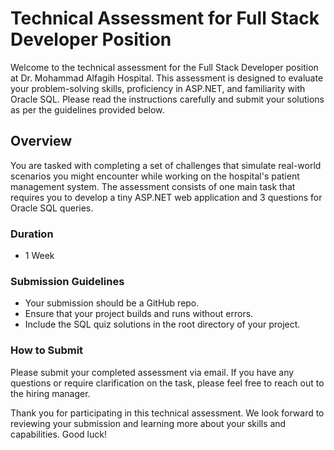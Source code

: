 # Technical Assessment for Full Stack Developer Position

Welcome to the technical assessment for the Full Stack Developer position at Dr. Mohammad Alfagih Hospital. This assessment is designed to evaluate your problem-solving skills, proficiency in ASP.NET, and familiarity with Oracle SQL. Please read the instructions carefully and submit your solutions as per the guidelines provided below.

## Overview

You are tasked with completing a set of challenges that simulate real-world scenarios you might encounter while working on the hospital's patient management system. The assessment consists of one main task that requires you to develop a tiny ASP.NET web application and 3 questions for Oracle SQL queries.

### Duration
- 1 Week 

### Submission Guidelines

- Your submission should be a GitHub repo.
- Ensure that your project builds and runs without errors.
- Include the SQL quiz solutions in the root directory of your project.

### How to Submit

Please submit your completed assessment via email. If you have any questions or require clarification on the task, please feel free to reach out to the hiring manager.

Thank you for participating in this technical assessment. We look forward to reviewing your submission and learning more about your skills and capabilities. Good luck!